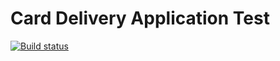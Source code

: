 # Card Delivery Application Test
[![Build status](https://ci.appveyor.com/api/projects/status/7v7w1pudy6yoisig/branch/master?svg=true)](https://ci.appveyor.com/project/NikkiNoble/homeworkaqa4/branch/master)
